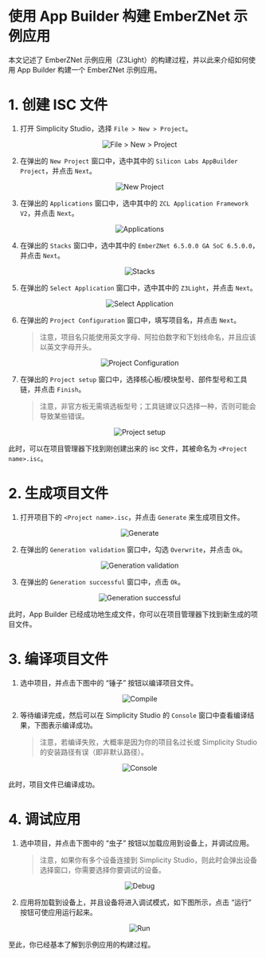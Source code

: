 # 使用 App Builder 构建 EmberZNet 示例应用

本文记述了 EmberZNet 示例应用（Z3Light）的构建过程，并以此来介绍如何使用 App Builder 构建一个 EmberZNet 示例应用。

# 1. 创建 ISC 文件

1. 打开 Simplicity Studio，选择 `File > New > Project`。

    <div align=center title="File > New > Project"><img src="./figure/1.jpg" alt="File > New > Project"/></div>

2. 在弹出的 `New Project` 窗口中，选中其中的 `Silicon Labs AppBuilder Project`，并点击 `Next`。

    <div align=center title="New Project"><img src="./figure/2.jpg" alt="New Project"/></div>

3. 在弹出的 `Applications` 窗口中，选中其中的 `ZCL Application Framework V2`，并点击 `Next`。

    <div align=center title="Applications"><img src="./figure/3.jpg" alt="Applications"/></div>

4. 在弹出的 `Stacks` 窗口中，选中其中的 `EmberZNet 6.5.0.0 GA SoC 6.5.0.0`，并点击 `Next`。

    <div align=center title="Stacks"><img src="./figure/4.jpg" alt="Stacks"/></div>

5. 在弹出的 `Select Application` 窗口中，选中其中的 `Z3Light`，并点击 `Next`。
   
    <div align=center title="Select Application"><img src="./figure/5.jpg" alt="Select Application"/></div>

6. 在弹出的 `Project Configuration` 窗口中，填写项目名，并点击 `Next`。

    > 注意，项目名只能使用英文字母、阿拉伯数字和下划线命名，并且应该以英文字母开头。

    <div align=center title="Project Configuration"><img src="./figure/6.jpg" alt="Project Configuration"/></div>

7. 在弹出的 `Project setup` 窗口中，选择核心板/模块型号、部件型号和工具链，并点击 `Finish`。

    > 注意，非官方板无需填选板型号；工具链建议只选择一种，否则可能会导致某些错误。

    <div align=center title="Project setup"><img src="./figure/7.jpg" alt="Project setup"/></div>

此时，可以在项目管理器下找到刚创建出来的 isc 文件，其被命名为 `<Project name>.isc`。

# 2. 生成项目文件

1. 打开项目下的 `<Project name>.isc`，并点击 `Generate` 来生成项目文件。

    <div align=center title="Generate"><img src="./figure/8.jpg" alt="Generate"/></div>

2. 在弹出的 `Generation validation` 窗口中，勾选 `Overwrite`，并点击 `Ok`。

    <div align=center title="Generation validation"><img src="./figure/9.jpg" alt="Generation validation"/></div>

3. 在弹出的 `Generation successful` 窗口中，点击 `Ok`。 

    <div align=center title="Generation successful"><img src="./figure/10.jpg" alt="Generation successful"/></div>

此时，App Builder 已经成功地生成文件，你可以在项目管理器下找到新生成的项目文件。

# 3. 编译项目文件    

1. 选中项目，并点击下图中的 “锤子” 按钮以编译项目文件。
   
   <div align=center title="Compile"><img src="./figure/11.jpg" alt="Compile"/></div>

2. 等待编译完成，然后可以在 Simplicity Studio 的 `Console` 窗口中查看编译结果，下图表示编译成功。

    > 注意，若编译失败，大概率是因为你的项目名过长或 Simplicity Studio 的安装路径有误（即非默认路径）。

   <div align=center title="Console"><img src="./figure/12.jpg" alt="Console"/></div>

此时，项目文件已编译成功。

# 4. 调试应用

1. 选中项目，并点击下图中的 “虫子” 按钮以加载应用到设备上，并调试应用。
   
   > 注意，如果你有多个设备连接到 Simplicity Studio，则此时会弹出设备选择窗口，你需要选择你要调试的设备。

   <div align=center title="Debug"><img src="./figure/13.jpg" alt="Debug"/></div>

2. 应用将加载到设备上，并且设备将进入调试模式，如下图所示，点击 “运行” 按钮可使应用运行起来。
   
   <div align=center title="Run"><img src="./figure/14.jpg" alt="Run"/></div>

至此，你已经基本了解到示例应用的构建过程。
